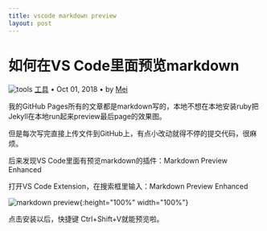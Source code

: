 ```yaml
---
title: vscode markdown preview
layout: post
---
```


# 如何在VS Code里面预览markdown

<div class="title-meta">
    <span><img class="title-category-img" src="../../../assets/images/categories/tools.svg" alt="tools"></span>
    <span><a class="github-link" href="/2018/09/26/tools.html">工具</a></span>
    <span class="title-bullet">•</span>
    <span>Oct 01, 2018</span>
    <span class="title-bullet">•</span>
    <span>by <a class="github-link" href="http://github.com/limeii" title="http://github.com/limeii">Mei</a></span>
</div>

我的GitHub Pages所有的文章都是markdown写的，本地不想在本地安装ruby把Jekyll在本地run起来preview最后page的效果图。

但是每次写完直接上传文件到GitHub上，有点小改动就得不停的提交代码，很麻烦。

后来发现VS Code里面有预览markdown的插件：Markdown Preview Enhanced

打开VS Code Extension，在搜索框里输入：Markdown Preview Enhanced

![markdown preview](https://limeii.github.io/assets/images/posts/tools/tools-markdown-preview.png){:height="100%" width="100%"}

点击安装以后，快捷键 Ctrl+Shift+V就能预览啦。